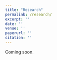 ```yaml
---
title: "Research"
permalink: /research/
excerpt: ''
date: ''
venue: ''
paperurl: ''
citation: ''
---
```


Coming soon.

